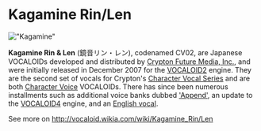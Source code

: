 # Kagamine Rin/Len

!["Kagamine"](https://vignette.wikia.nocookie.net/vocaloid/images/7/76/Rin_len_v4x_design.png/revision/latest/scale-to-width-down/1000?cb=20180822085322#voca-icon 'Kagamine Rin/Len')

**Kagamine Rin & Len** (鏡音リン・レン), codenamed CV02, are Japanese VOCALOIDs
developed and distributed by [Crypton Future Media, Inc.](http://vocaloid.wikia.com/wiki/Crypton_Future_Media,_Inc.),
and were initially released in December 2007 for the [VOCALOID2](http://vocaloid.wikia.com/wiki/VOCALOID2)
engine. They are the second set of vocals for Crypton's [Character Vocal Series](http://vocaloid.wikia.com/wiki/Character_Vocal_Series)
and are both [Character Voice](http://vocaloid.wikia.com/wiki/Character_Voice) VOCALOIDs.
There has since been numerous installments such as additional voice banks dubbed
['Append'](http://vocaloid.wikia.com/wiki/Kagamine_Rin/Len_Append), an update to
the [VOCALOID4](http://vocaloid.wikia.com/wiki/VOCALOID4) engine, and an
[English vocal](http://vocaloid.wikia.com/wiki/Kagamine_Rin/Len_V4_English).

See more on <http://vocaloid.wikia.com/wiki/Kagamine_Rin/Len>
